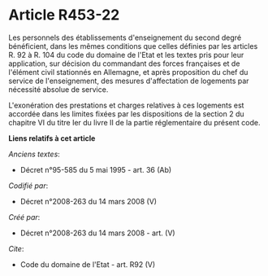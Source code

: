 # Article R453-22

Les personnels des établissements d'enseignement du second degré bénéficient, dans les mêmes conditions que celles définies
par les articles R. 92 à R. 104 du code du domaine de l'Etat et les textes pris pour leur application, sur décision du
commandant des forces françaises et de l'élément civil stationnés en Allemagne, et après proposition du chef du service de
l'enseignement, des mesures d'affectation de logements par nécessité absolue de service. 

L'exonération des prestations et charges relatives à ces logements est accordée dans les limites fixées par les dispositions
de la section 2 du chapitre VI du titre Ier du livre II de la partie réglementaire du présent code.

**Liens relatifs à cet article**

_Anciens textes_:

  - Décret n°95-585 du 5 mai 1995 - art. 36 (Ab)

_Codifié par_:

  - Décret n°2008-263 du 14 mars 2008 (V)

_Créé par_:

  - Décret n°2008-263 du 14 mars 2008 - art. (V)

_Cite_:

  - Code du domaine de l'Etat - art. R92 (V)
